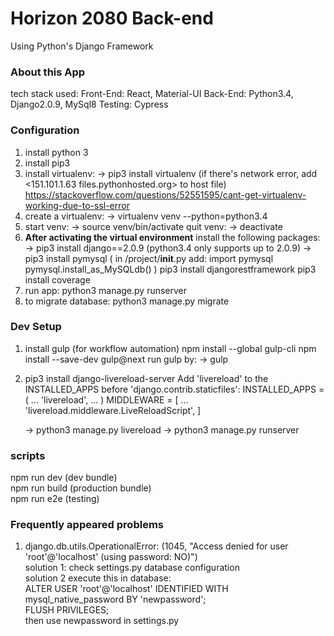 # Horizon 2080 Back-end

Using Python's Django Framework

### About this App

tech stack used:
Front-End: React, Material-UI
Back-End: Python3.4, Django2.0.9, MySql8
Testing: Cypress

### Configuration

1. install python 3
2. install pip3
3. install virtualenv:
   -> pip3 install virtualenv (if there's network error, add <151.101.1.63 files.pythonhosted.org> to host file)
   https://stackoverflow.com/questions/52551595/cant-get-virtualenv-working-due-to-ssl-error
4. create a virtualenv:
   -> virtualenv venv --python=python3.4
5. start venv:
   -> source venv/bin/activate
   quit venv:
   -> deactivate
6. <b>After activating the virtual environment</b> install the following packages:
   -> pip3 install django==2.0.9 (python3.4 only supports up to 2.0.9)
   -> pip3 install pymysql ( in /project/**init**.py add:
   import pymysql
   pymysql.install_as_MySQLdb() )
   pip3 install djangorestframework
   pip3 install coverage
7. run app:
        python3 manage.py runserver
8. to migrate database:
        python3 manage.py migrate

### Dev Setup

1. install gulp (for workflow automation)
   npm install --global gulp-cli
   npm install --save-dev gulp@next
   run gulp by:
   -> gulp
2. pip3 install django-livereload-server
   Add 'livereload' to the INSTALLED_APPS before 'django.contrib.staticfiles':
        INSTALLED_APPS = (
        ...
        'livereload',
        ...
        )
        MIDDLEWARE = [
        ...
        'livereload.middleware.LiveReloadScript',
        ]

    -> python3 manage.py livereload
    -> python3 manage.py runserver

### scripts

npm run dev (dev bundle)<br>
npm run build (production bundle)<br>
npm run e2e (testing)<br>

### Frequently appeared problems

1. django.db.utils.OperationalError: (1045, "Access denied for user 'root'@'localhost' (using password: NO)")<br>
   solution 1: check settings.py database configuration<br>
   solution 2 execute this in database:<br>
   ALTER USER 'root'@'localhost' IDENTIFIED WITH mysql_native_password BY 'newpassword';  <br>
   FLUSH PRIVILEGES;<br>
   then use newpassword in settings.py<br>
